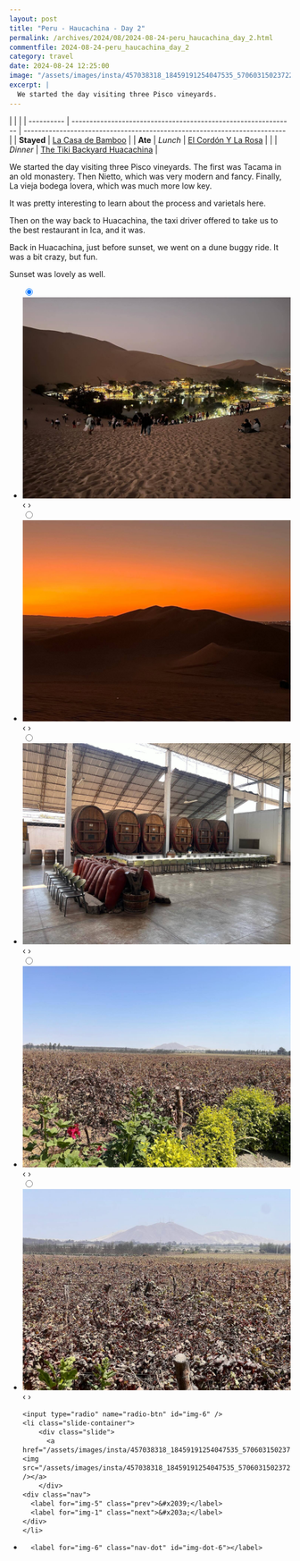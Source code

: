 ```yaml
---
layout: post
title: "Peru - Haucachina - Day 2"
permalink: /archives/2024/08/2024-08-24-peru_haucachina_day_2.html
commentfile: 2024-08-24-peru_haucachina_day_2
category: travel
date: 2024-08-24 12:25:00
image: "/assets/images/insta/457038318_18459191254047535_5706031502372292346_n_17846003679288225.jpg"
excerpt: |
  We started the day visiting three Pisco vineyards.
---
```


|            |                                                                |
| ---------- | -------------------------------------------------------------- | ------------------------------------------------------------------------- |
| **Stayed** | [La Casa de Bamboo](https://maps.app.goo.gl/NBJymGQkFbZqunjz6) |
| **Ate**    | _Lunch_                                                        | [El Cordón Y La Rosa](https://maps.app.goo.gl/icyiZD1n1T9gmW33A)          |
|            | _Dinner_                                                       | [The Tiki Backyard Huacachina](https://maps.app.goo.gl/3ALNn1BnaLRyrFYY7) |

We started the day visiting three Pisco vineyards. The first was Tacama in an old monastery. Then Nietto, which was very modern and fancy. Finally, La vieja bodega lovera, which was much more low key.

It was pretty interesting to learn about the process and varietals here.

Then on the way back to Huacachina, the taxi driver offered to take us to the best restaurant in Ica, and it was.

Back in Huacachina, just before sunset, we went on a dune buggy ride. It was a bit crazy, but fun.

Sunset was lovely as well.

<ul class="slides">
    <input type="radio" name="radio-btn" id="img-1" checked="checked" />
    <li class="slide-container">
        <div class="slide">
          <a href="/assets/images/insta/456659882_18459191266047535_8244101285188779250_n_17924617778943320.jpg"><img src="/assets/images/insta/456659882_18459191266047535_8244101285188779250_n_17924617778943320.jpg" /></a>
        </div>
    <div class="nav">
      <label for="img-6" class="prev">&#x2039;</label>
      <label for="img-2" class="next">&#x203a;</label>
    </div>
    </li>
        <input type="radio" name="radio-btn" id="img-2"  />
    <li class="slide-container">
        <div class="slide">
          <a href="/assets/images/insta/456718885_18459191278047535_8516161379797841489_n_18037077485036752.jpg"><img src="/assets/images/insta/456718885_18459191278047535_8516161379797841489_n_18037077485036752.jpg" /></a>
        </div>
    <div class="nav">
      <label for="img-1" class="prev">&#x2039;</label>
      <label for="img-3" class="next">&#x203a;</label>
    </div>
    </li>
        <input type="radio" name="radio-btn" id="img-3"  />
    <li class="slide-container">
        <div class="slide">
          <a href="/assets/images/insta/456993325_18459191293047535_832237075642016302_n_18453308434059674.jpg"><img src="/assets/images/insta/456993325_18459191293047535_832237075642016302_n_18453308434059674.jpg" /></a>
        </div>
    <div class="nav">
      <label for="img-2" class="prev">&#x2039;</label>
      <label for="img-4" class="next">&#x203a;</label>
    </div>
    </li>
        <input type="radio" name="radio-btn" id="img-4"  />
    <li class="slide-container">
        <div class="slide">
          <a href="/assets/images/insta/456659026_18459191302047535_4885980737253693296_n_18135618931347631.jpg"><img src="/assets/images/insta/456659026_18459191302047535_4885980737253693296_n_18135618931347631.jpg" /></a>
        </div>
    <div class="nav">
      <label for="img-3" class="prev">&#x2039;</label>
      <label for="img-5" class="next">&#x203a;</label>
    </div>
    </li>
        <input type="radio" name="radio-btn" id="img-5"  />
    <li class="slide-container">
        <div class="slide">
          <a href="/assets/images/insta/456841226_18459191314047535_3225459834216083611_n_18031029146186908.jpg"><img src="/assets/images/insta/456841226_18459191314047535_3225459834216083611_n_18031029146186908.jpg" /></a>
        </div>
    <div class="nav">
      <label for="img-4" class="prev">&#x2039;</label>
      <label for="img-6" class="next">&#x203a;</label>
    </div>
    </li>
    
    <input type="radio" name="radio-btn" id="img-6" />
    <li class="slide-container">
        <div class="slide">
          <a href="/assets/images/insta/457038318_18459191254047535_5706031502372292346_n_17846003679288225.jpg"><img src="/assets/images/insta/457038318_18459191254047535_5706031502372292346_n_17846003679288225.jpg" /></a>
        </div>
    <div class="nav">
      <label for="img-5" class="prev">&#x2039;</label>
      <label for="img-1" class="next">&#x203a;</label>
    </div>
    </li>
			
<li class="nav-dots">
      <label for="img-1" class="nav-dot" id="img-dot-1"></label>
      <label for="img-2" class="nav-dot" id="img-dot-2"></label>
      <label for="img-3" class="nav-dot" id="img-dot-3"></label>
      <label for="img-4" class="nav-dot" id="img-dot-4"></label>
      <label for="img-5" class="nav-dot" id="img-dot-5"></label>

      <label for="img-6" class="nav-dot" id="img-dot-6"></label>

</li>
</ul>
